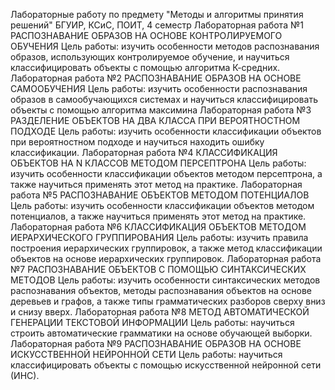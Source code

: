 Лабораторные работу по предмету "Методы и алгоритмы принятия решений" БГУИР, КСиС, ПОИТ, 4 семестр 
Лабораторная работа №1 
РАСПОЗНАВАНИЕ ОБРАЗОВ НА ОСНОВЕ КОНТРОЛИРУЕМОГО ОБУЧЕНИЯ
Цель работы: изучить особенности методов распознавания образов, использующих контролируемое обучение, и научиться классифицировать объекты с помощью алгоритма К-средних.
Лабораторная работа №2 
РАСПОЗНАВАНИЕ ОБРАЗОВ НА ОСНОВЕ САМООБУЧЕНИЯ 
Цель работы: изучить особенности распознавания образов в самообучающихся системах и научиться классифицировать объекты с помощью алгоритма максимина
Лабораторная работа №3 
РАЗДЕЛЕНИЕ ОБЪЕКТОВ НА ДВА КЛАССА ПРИ ВЕРОЯТНОСТНОМ ПОДХОДЕ 
Цель работы: изучить особенности классификации объектов при вероятностном подходе и научиться находить ошибку классификации.
Лабораторная работа №4 
КЛАССИФИКАЦИЯ ОБЪЕКТОВ НА N КЛАССОВ МЕТОДОМ ПЕРСЕПТРОНА 
Цель работы: изучить особенности классификации объектов методом персептрона, а также научиться применять этот метод на практике.
Лабораторная работа №5 
РАСПОЗНАВАНИЕ ОБЪЕКТОВ МЕТОДОМ ПОТЕНЦИАЛОВ 
Цель работы: изучить особенности классификации объектов методом потенциалов, а также научиться применять этот метод на практике.
Лабораторная работа №6 
КЛАССИФИКАЦИЯ ОБЪЕКТОВ МЕТОДОМ ИЕРАРХИЧЕСКОГО ГРУППИРОВАНИЯ 
Цель работы: изучить правила построения иерархических группировок, а также метод классификации объектов на основе иерархических группировок.
Лабораторная работа №7 
РАСПОЗНАВАНИЕ ОБЪЕКТОВ С ПОМОЩЬЮ СИНТАКСИЧЕСКИХ МЕТОДОВ 
Цель работы: изучить особенности синтаксических методов распознавания объектов, методы распознавания объектов на основе деревьев и графов, а также типы грамматических разборов сверху вниз и снизу вверх.
Лабораторная работа 
№8 МЕТОД АВТОМАТИЧЕСКОЙ ГЕНЕРАЦИИ ТЕКСТОВОЙ ИНФОРМАЦИИ 
Цель работы: научиться строить автоматические грамматики на основе обучающей выборки.
Лабораторная работа №9 
РАСПОЗНАВАНИЕ ОБРАЗОВ НА ОСНОВЕ ИСКУССТВЕННОЙ НЕЙРОННОЙ СЕТИ 
Цель работы: научиться классифицировать объекты с помощью искусственной нейронной сети (ИНС).
